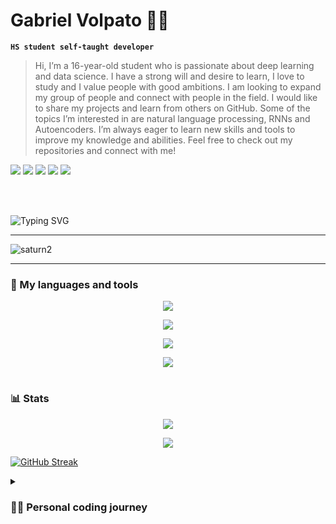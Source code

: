 
# Gabriel Volpato 👨‍💻

**`HS student self-taught developer`**

> Hi, I’m a 16-year-old student who is passionate about deep learning and data science. I have a strong will and desire to learn, I love to study and I value people with good ambitions. I am looking to expand my group of people and connect with people in the field. I would like to share my projects and learn from others on GitHub. Some of the topics I’m interested in are natural language processing, RNNs and Autoencoders. I’m always eager to learn new skills and tools to improve my knowledge and abilities. Feel free to check out my repositories and connect with me!
> 
<div> 
  <img src="http://ForTheBadge.com/images/badges/made-with-python.svg">
  <img src="http://ForTheBadge.com/images/badges/built-with-love.svg">
  <a href = "mailto:gvolpato.lima@gmail.com"><img src="https://img.shields.io/badge/-Gmail-%23333?style=for-the-badge&logo=gmail&logoColor=white"></a>
  <a href="https://www.linkedin.com/in/gabriel-volpato-458705271/" target="_blank"><img src="https://img.shields.io/badge/-LinkedIn-%230077B5?style=for-the-badge&logo=linkedin&logoColor=white"></a>
  <a href="https://twitter.com/gvolpatolima" target="_blank"><img src="https://img.shields.io/badge/Twitter-1DA1F2?style=for-the-badge&logo=twitter&logoColor=white"></a> 
  
</div align="center">

‎‎‎‎‎‎‎          
‎‎‎‎‎‎‎          

![Typing SVG](https://readme-typing-svg.herokuapp.com?duration=10000&center=true&vCenter=true&width=800&height=30&lines=Hello+this+is+Volpato%2C+Welcome+to+my+Github+page.)

---

![saturn2](https://user-images.githubusercontent.com/130118116/230798429-e642b59b-9e2f-4109-b472-f7bd5026eb94.png)

---

### 🧰 My languages and tools

<p align="center">
  <a href="https://skillicons.dev">
    <img src="https://skillicons.dev/icons?i=arduino,bash,css,django,docker,flask,python,linux,fastapi,gamemakerstudio,raspberrypi,svg"/>
  </a>
</p>

<p align="center">
  <a href="https://skillicons.dev">
    <img src="https://skillicons.dev/icons?i=bots,discord,github,git,latex,nginx,pytorch,tensorflow,c,cpp"/>
  </a>
</p>

<p align="center">
  <a href="https://skillicons.dev">
    <img src="https://skillicons.dev/icons?i=html,js,jquery,kubernetes,linkedin,lua,md,neovim"/>
  </a>
</p>

<p align="center">
  <a href="https://skillicons.dev">
    <img src="https://skillicons.dev/icons?i=powershell,r,replit,stackoverflow,twitter,vim,vscode,atom"/>
  </a>
</p>



#


### 📊 Stats

<p align="center">
    <a href="https://github-readme-stats.vercel.app">
        <img src ="https://github-readme-stats.vercel.app/api/top-langs/?username=gvolpatolima&hide=Jupyter%20Notebook&show_icons=true&locale=en&layout=compact&theme=dark&lang_count=6"/>
    </a>
</p>

<p align="center">
    <a href="https://git.io/streak-stats">
      <img src="https://streak-stats.demolab.com?user=gvolpatolima&theme=radical&hide_border=true">
  </a>
</p>

  [![GitHub Streak](https://streak-stats.demolab.com?user=gvolpatolima&theme=radical&hide_border=true)](https://git.io/streak-stats)



<details>
 <summary><h3>👨‍💻 Personal coding journey</h3></summary>
  I started coding as a young 12-year-old learning from books at the local university. I wanted to learn it all and would spend hours in the library. I had a great hiatus due to not being able to get past some of the harder languages like C. Then I had a great breakthrough around 14 years old when I first started using Linux. I downloaded the Arch ISO and had many problems in my first installation, but then I got the hang of it and started experimenting on computers I built from the electronic trash I found. That’s when I learned all the server-related tools like Nginx, Docker and SSH. It was a great time and I had lots of fun. At around 15, I started taking programming more seriously, doing courses I could afford by private tutoring math and expanding my horizons and setting goals. Now I think I’m ready for the job market and I’m eager to learn more and more.
